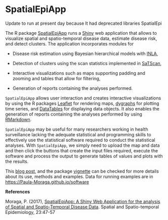 # SpatialEpiApp

Update to run at present day because It had deprecated libraries SpatialEpi

The R package [SpatialEpiApp](https://CRAN.R-project.org/package=SpatialEpiApp) runs a [Shiny](https://shiny.rstudio.com/) web application that allows to visualize spatial and spatio-temporal disease data, estimate disease risk, and detect clusters. The application incorporates modules for

-   Disease risk estimation using Bayesian hierarchical models with [INLA](http://www.r-inla.org),

-   Detection of clusters using the scan statistics implemented in [SaTScan](http://www.satscan.org),

-   Interactive visualizations such as maps supporting padding and zooming and tables that allow for filtering,

-   Generation of reports containing the analyses performed.

`SpatialEpiApp` allows user interaction and creates interactive visualizations by using the R packages [Leaflet](https://rstudio.github.io/leaflet/) for rendering maps, [dygraphs](https://rstudio.github.io/dygraphs/) for plotting time series, and [DataTables](https://rstudio.github.io/DT/) for displaying data objects. It also enables the generation of reports containing the analyses performed by using [RMarkdown](http://rmarkdown.rstudio.com/).

`SpatialEpiApp` may be useful for many researchers working in health surveillance lacking the adequate statistical and programming skills to effectively use the statistical software required to conduct the statistical analyses. With `SpatialEpiApp`, we simply need to upload the map and data and then click the buttons that create the input files required, execute the software and process the output to generate tables of values and plots with the results.

This [blog post](https://paula-moraga.github.io/blog/2018/01/04/2018-01-04_spatialepiapp/), and the package [vignette](https://cran.r-project.org/web/packages/SpatialEpiApp/vignettes/manual.pdf) can be checked for more details about its use, methods and examples. Data for running examples are in <https://Paula-Moraga.github.io/software>

**References**

Moraga, P. (2017), [SpatialEpiApp: A Shiny Web Application for the analysis of Spatial and Spatio-Temporal Disease Data](https://doi.org/10.1016/j.sste.2017.08.001). Spatial and Spatio-temporal Epidemiology, 23:47-57
